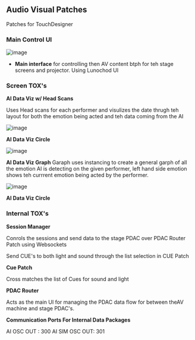 ## Audio Visual Patches

Patches for TouchDesigner

### Main Control UI

![image](https://user-images.githubusercontent.com/48803449/120361005-a7118f80-c309-11eb-8910-963167d4a667.png)

* **Main interface** for controlling then AV content btph for teh stage screens and projector. Using Lunochod UI

### Screen TOX's

**AI Data Viz w/ Head Scans**

Uses Head scans for each performer and visulizes the date thrugh teh layout for both the emotion being acted and teh data coming from the AI

![image](https://user-images.githubusercontent.com/48803449/120362077-f6a48b00-c30a-11eb-99f3-5051fab6f470.png)

**AI Data Viz Circle**

![image](https://user-images.githubusercontent.com/48803449/120364480-95ca8200-c30d-11eb-8da5-30d9d57c0de5.png)

**AI Data Viz Graph**
Garaph uses instancing to create a general garph of all the emotion AI is detecting on the given performer, left hand side emotion shows teh currrent emotion being acted by the performer.

![image](https://user-images.githubusercontent.com/48803449/120365620-f908e400-c30e-11eb-8156-75865c4c8023.png)


**AI Data Viz Circle**
<!-- <IMAGE OF STAGE SETUP (vector)> -->


### Internal TOX's

**Session Manager**

Conrols the sessions and send data to the stage PDAC over PDAC Router Patch using Websockets

Send CUE's to both light and sound through the list selection in CUE Patch 

**Cue Patch**

Cross matches the list of Cues for sound and light 

**PDAC Router**

Acts as the main UI for managing the PDAC data flow for between theAV machine and stage PDAC's.

**Communication Ports For Internal Data Packages**

AI OSC OUT : 300 
AI SIM OSC OUT: 301


<!-- **Patches**


* *smiley.tox* - smiley-face scene
* *melt.tox* - pixel-sorting scene
* *emotion.tox* - performer ratings scenes
* *overhead.tox* - overhead projection -->
